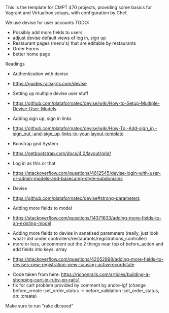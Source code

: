 This is the template for CMPT 470 projects, providing some basics for Vagrant and Virtualbox setups, with configuration by Chef.


We use devise for user accounts
TODO:
 * Possibly add more fields to users
 * adjust devise default views of log in, sign up
 * Restaurant pages (menu's) that are editable by restaurants
 * Order Forms
 * better home page



Readings
* Authentication with devise
- https://guides.railsgirls.com/devise
* Setting up multiple devise user stuff
- https://github.com/plataformatec/devise/wiki/How-to-Setup-Multiple-Devise-User-Models
* Adding sign up, sign in links
- https://github.com/plataformatec/devise/wiki/How-To:-Add-sign_in,-sign_out,-and-sign_up-links-to-your-layout-template
* Boostrap grid System
- https://getbootstrap.com/docs/4.0/layout/grid/
* Log in as this or that
- https://stackoverflow.com/questions/4612545/devise-login-with-user-or-admin-models-and-basecamp-style-subdomains
* Devise
- https://github.com/plataformatec/devise#strong-parameters
* Adding more fields to model
- https://stackoverflow.com/questions/14371633/adding-more-fields-to-an-existing-model
* Adding more fields to devise in sanatised parameters (really, just look what I did under controllers/restaurants/registrations_controller)
* more or less, uncomment out the 2 things near top of before_action and add fields into keys: array
- https://stackoverflow.com/questions/42052998/adding-more-fields-to-devises-new-registration-view-causing-activerecordstate



* Code taken from here: https://richonrails.com/articles/building-a-shopping-cart-in-ruby-on-rails1
* fix for cart problem provided by comment by  andre-lgf (change before_create :set_order_status -> before_validation :set_order_status, on: :create)


Make sure to run "rake db:seed"
